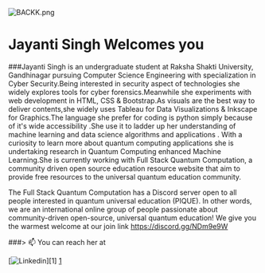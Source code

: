 

![BACKK.png](https://drive.google.com/file/d/1A7HYWe7awxao7z-KSBSHXSyKC14G55wO/view?usp=sharing)


# Jayanti Singh Welcomes you 



###Jayanti Singh is an undergraduate student at Raksha Shakti University, Gandhinagar pursuing Computer Science Engineering with specialization in Cyber Security.Being interested in security aspect of technologies she widely explores tools for cyber forensics.Meanwhile she experiments with web development in HTML, CSS & Bootstrap.As visuals are the best way to deliver contents,she widely uses Tableau for Data Visualizations & Inkscape for Graphics.The language she prefer for coding is python simply because of it's wide accessibility .She use it to ladder up her understanding of machine learning and data science algorithms and applications . With a curiosity to learn more about quantum computing applications she is undertaking research in Quantum Computing enhanced Machine Learning.She is currently working with Full Stack Quantum Computation, a community driven open source education resource website that aim to provide free resources to the universal quantum education community.

The Full Stack Quantum Computation has a Discord server open to all people interested in quantum universal education (PIQUE). In other words, we are an international online group of people passionate about community-driven open-source, universal quantum education! We give you the warmest welcome at our join link https://discord.gg/NDm9e9W 



###> 📫 You can reach her at 

[![Linkedin](https://image.flaticon.com/icons/svg/174/174857.svg)][1]
[1](https://www.linkedin.com/in/jayanti-singh-ab6b65179/)





